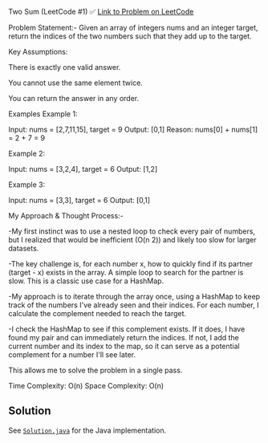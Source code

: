 Two Sum (LeetCode #1) ✅
[Link to Problem on LeetCode](https://leetcode.com/problems/two-sum/)

Problem Statement:-
Given an array of integers nums and an integer target, return the indices of the two numbers such that they add up to the target.

Key Assumptions:

There is exactly one valid answer.

You cannot use the same element twice.

You can return the answer in any order.

Examples
Example 1:

Input: nums = [2,7,11,15], target = 9
Output: [0,1]
Reason: nums[0] + nums[1] = 2 + 7 = 9

Example 2:

Input: nums = [3,2,4], target = 6
Output: [1,2]

Example 3:

Input: nums = [3,3], target = 6
Output: [0,1]

My Approach & Thought Process:-

-My first instinct was to use a nested loop to check every pair of numbers, but I realized that would be 
 inefficient (O(n 2)) and likely too slow for larger datasets.

-The key challenge is, for each number x, how to quickly find if its partner (target - x) exists in the array.
 A simple loop to search for the partner is slow. This is a classic use case for a HashMap.

-My approach is to iterate through the array once, using a HashMap to keep track of the numbers I've already seen and their indices.
 For each number, I calculate the complement needed to reach the target.

-I check the HashMap to see if this complement exists.
 If it does, I have found my pair and can immediately return the indices.
 If not, I add the current number and its index to the map, so it can serve as a potential complement for a number I'll see later.

This allows me to solve the problem in a single pass.

Time Complexity: O(n)
Space Complexity: O(n)

## Solution
See [`Solution.java`](Solution.java) for the Java implementation.

